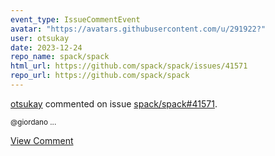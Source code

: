 ```yaml
---
event_type: IssueCommentEvent
avatar: "https://avatars.githubusercontent.com/u/291922?"
user: otsukay
date: 2023-12-24
repo_name: spack/spack
html_url: https://github.com/spack/spack/issues/41571
repo_url: https://github.com/spack/spack
---
```


<a href='https://github.com/otsukay' target='_blank'>otsukay</a> commented on issue <a href='https://github.com/spack/spack/issues/41571' target='_blank'>spack/spack#41571</a>.

<small>@giordano...</small>

<a href='https://github.com/spack/spack/issues/41571' target='_blank'>View Comment</a>